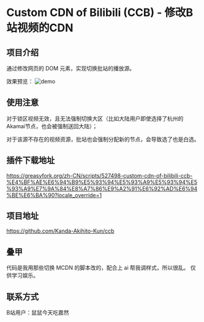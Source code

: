 # Custom CDN of Bilibili (CCB) - 修改B站视频的CDN



## 项目介绍

通过修改网页的 DOM 元素，实现切换批站的播放源。

效果预览：
<img src="https://greasyfork.org/rails/active_storage/blobs/redirect/eyJfcmFpbHMiOnsiZGF0YSI6MTY4MjIxLCJwdXIiOiJibG9iX2lkIn19--88ee3af8149609db8dacfe42cc914f50bddbf0d2/demo.png?locale=zh-CN&locale_override=1" alt="demo" title="demo">


## 使用注意

对于锁区视频无效，且无法强制切换大区（比如大陆用户即使选择了杭州的Akamai节点，也会被强制送回大陆）；

对于该源不存在的视频资源，批站也会强制分配新的节点，会导致选了也是白选。


## 插件下载地址
https://greasyfork.org/zh-CN/scripts/527498-custom-cdn-of-bilibili-ccb-%E4%BF%AE%E6%94%B9%E5%93%94%E5%93%A9%E5%93%94%E5%93%A9%E7%9A%84%E8%A7%86%E9%A2%91%E6%92%AD%E6%94%BE%E6%BA%90?locale_override=1


## 项目地址
https://github.com/Kanda-Akihito-Kun/ccb


## 叠甲

代码是我用那些切换 MCDN 的脚本改的，配合上 ai 帮我调样式，所以很乱。
仅供学习娱乐。


## 联系方式

B站用户：鼠鼠今天吃嘉然